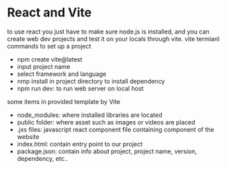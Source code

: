 # React and Vite

to use react you just have to make sure node.js is installed, and you can create web dev projects and test it on your locals through vite.
vite termianl commands to set up a project
- npm create vite@latest
- input project name
- select framework and language
- nmp install in project directory to install dependency
- npm run dev: to run web server on local host

some items in provided template by Vite
- node_modules: where installed libraries are located
- public folder: where asset such as images or videos are placed
- .jxs files: javascript react component file containing component of the website
- index.html: contain entry point to our project
- package.json: contain info about project, project name, version, dependency, etc..

